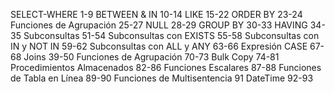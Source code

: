 SELECT-WHERE 1-9
BETWEEN & IN 10-14
LIKE 15-22
ORDER BY 23-24
Funciones de Agrupación 25-27
NULL 28-29
GROUP BY 30-33
HAVING 34-35
Subconsultas 51-54
Subconsultas con EXISTS 55-58
Subconsultas con IN y NOT IN 59-62
Subconsultas con ALL y ANY 63-66
Expresión CASE 67-68
Joins 39-50
Funciones de Agrupación 70-73
Bulk Copy 74-81
Procedimientos Almacenados 82-86
Funciones Escalares 87-88
Funciones de Tabla en Línea 89-90
Funciones de Multisentencia 91
DateTime 92-93